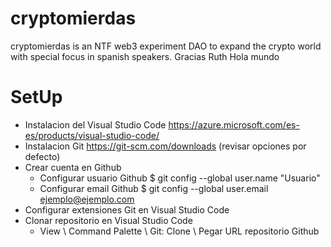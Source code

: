 # cryptomierdas
cryptomierdas is an NTF web3 experiment DAO to expand the crypto world with special focus in spanish speakers.
Gracias Ruth
Hola mundo

# SetUp 
- Instalacion del Visual Studio Code https://azure.microsoft.com/es-es/products/visual-studio-code/
- Instalacion Git https://git-scm.com/downloads (revisar opciones por defecto)
- Crear cuenta en Github
    * Configurar usuario Github  $ git config --global user.name "Usuario"
    * Configurar email Github    $ git config --global user.email ejemplo@ejemplo.com
- Configurar extensiones Git en Visual Studio Code
- Clonar repositorio en Visual Studio Code
    * View \ Command Palette \ Git: Clone \ Pegar URL repositorio Github
